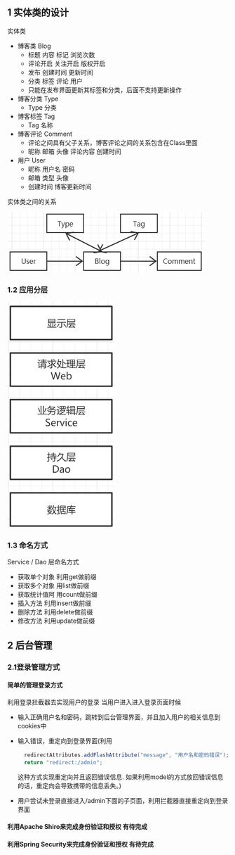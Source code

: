 ## 1 实体类的设计
实体类
- 博客类 Blog
  - 标题 内容 标记 浏览次数
  - 评论开启 关注开启 版权开启
  - 发布 创建时间 更新时间
  - 分类 标签 评论 用户
  - 只能在发布界面更新其标签和分类，后面不支持更新操作
- 博客分类 Type
  - Type 分类
- 博客标签 Tag
  - Tag 名称
- 博客评论 Comment
  - 评论之间具有父子关系，博客评论之间的关系包含在Class里面
  - 昵称 邮箱 头像 评论内容 创建时间
- 用户 User
  - 昵称 用户名 密码
  - 邮箱 类型 头像
  - 创建时间 博客更新时间

实体类之间的关系

![img.png](readmeResource/img/img.png)

### 1.2 应用分层

![img_1.png](readmeResource/img/img_1.png)

### 1.3 命名方式
Service / Dao 层命名方式
- 获取单个对象  利用get做前缀
- 获取多个对象  用list做前缀
- 获取统计值阿  用count做前缀
- 插入方法     利用insert做前缀
- 删除方法     利用delete做前缀
- 修改方法     利用update做前缀

## 2 后台管理

### 2.1登录管理方式

#### 简单的管理登录方式

利用登录拦截器去实现用户的登录
当用户进入进入登录页面时候
- 输入正确用户名和密码，跳转到后台管理界面，并且加入用户的相关信息到cookies中
- 输入错误，重定向到登录界面(利用
  ```java
    redirectAttributes.addFlashAttribute("message", "用户名和密码错误");
    return "redirect:/admin";
  ```
  这种方式实现重定向并且返回错误信息.
  如果利用model的方式放回错误信息的话，重定向会导致携带的信息丢失。)
  
- 用户尝试未登录直接进入/admin下面的子页面，利用拦截器直接重定向到登录界面

#### 利用Apache Shiro来完成身份验证和授权 有待完成

#### 利用Spring Security来完成身份验证和授权 有待完成
